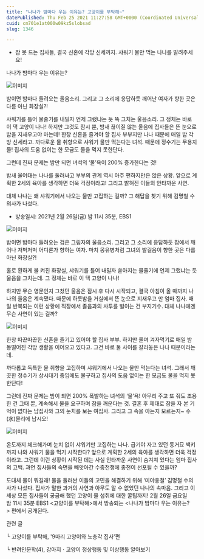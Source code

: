 ```yaml
---
title: "나나가 밤마다 우는 이유는? 고양이를 부탁해~"
datePublished: Thu Feb 25 2021 11:27:58 GMT+0000 (Coordinated Universal Time)
cuid: cm701e1at000w09kz5slobsad
slug: 1346

---
```



- 잠 못 드는 집사들, 결국 신혼에 각방 신세까지. 샤워기 물만 먹는 나나를 말려주세요!

나나가 밤마다 우는 이유는?

![이미지](https://cdn.hashnode.com/res/hashnode/image/upload/v1739251413704/e01ca1a3-f813-416d-baff-7a8b0d0ac824.jpeg)

밤이면 밤마다 들려오는 울음소리. 그리고 그 소리에 응답하듯 깨어난 여자가 향한 곳은 다름 아닌 화장실?!

샤워기를 틀어 물줄기를 내밀자 언제 그랬냐는 듯 뚝 그치는 울음소리. 그 정체는 바로 이 댁 고양이 나나! 하지만 그것도 잠시 뿐, 밤새 끊이질 않는 울음에 집사들은 뜬 눈으로 밤을 지새우고야 마는데! 한창 신혼을 즐겨야 할 집사 부부지만 나나 때문에 매일 밤 각방 신세라고. 까다로운 물 취향으로 샤워기 물만 먹는다는 녀석. 때문에 정수기는 무용지물! 집사의 도움 없이는 한 모금도 물을 먹지 못한단다.

그런데 진짜 문제는 밤만 되면 녀석의 ‘물’욕이 200% 증가한다는 것!

밤새 울어대는 나나를 둘러싸고 부부의 관계 역시 아주 편하지만은 않은 상황. 앞으로 계획한 2세의 육아를 생각하면 더욱 걱정이라고! 그리고 밝혀진 이들의 안타까운 사연.

대체 나나는 왜 샤워기에서 나오는 물만 고집하는 걸까? 그 해답을 찾기 위해 김명철 수의사가 나섰다.

* 방송일시: 2021년 2월 26일(금) 밤 11시 35분, EBS1

![이미지](https://cdn.hashnode.com/res/hashnode/image/upload/v1739251415485/1b392f61-0740-482f-aa79-6e4d83dd989d.jpeg)

밤이면 밤마다 들려오는 검은 그림자의 울음소리. 그리고 그 소리에 응답하듯 잠에서 깨어나 저벅저벅 어디론가 향하는 여자. 마치 몽유병처럼 그녀의 발걸음이 향한 곳은 다름 아닌 화장실?!

홀로 환하게 불 켜진 화장실, 샤워기를 틀어 내밀자 쏟아지는 물줄기에 언제 그랬냐는 듯 울음을 그치는데. 그 정체는 바로 이 댁 고양이 나나!

하지만 무슨 영문인지 그쳤던 울음은 잠시 후 다시 시작되고, 결국 아침이 올 때까지 나나의 울음은 계속됐다. 때문에 하룻밤을 거실에서 뜬 눈으로 지새우고 만 엄마 집사. 매일 반복되는 이런 상황에 직장에서 졸음과의 사투를 벌이는 건 부지기수. 대체 나나에겐 무슨 사연이 있는 걸까?

![이미지](https://cdn.hashnode.com/res/hashnode/image/upload/v1739251417682/9dc505de-e347-4cda-9a7f-e01b795f234c.jpeg)

한창 따끈따끈한 신혼을 즐기고 있어야 할 집사 부부. 하지만 울며 겨자먹기로 매일 밤 동떨어진 각방 생활을 이어오고 있다고. 그건 바로 둘 사이를 갈라놓은 나나 때문이라는데.

까다롭고 독특한 물 취향을 고집하며 샤워기에서 나오는 물만 먹는다는 녀석. 그래서 깨끗한 정수기가 상시대기 중임에도 불구하고 집사의 도움 없이는 한 모금도 물을 먹지 못한단다!

그런데 진짜 문제는 밤이 되면 200% 폭발하는 녀석의 ‘물’욕! 아무리 주고 또 줘도 조용한 건 그때 뿐, 계속해서 물을 요구하며 잠을 깨운다는 것. 결혼 후 제대로 잠을 자 본 기억이 없다는 남집사와 그의 눈치를 보는 여집사. 그리고 그 속을 아는지 모르는지~ 수(水)믈리에 납시오!

![이미지](https://cdn.hashnode.com/res/hashnode/image/upload/v1739251419609/31917077-680c-4315-8096-49677e08147e.jpeg)

온도까지 체크해가며 눈치 없이 샤워기만 고집하는 나나. 급기야 자고 있던 동거묘 백키까지 나와 샤워기 물을 먹기 시작한다? 앞으로 계획한 2세의 육아를 생각하면 더욱 걱정이라고. 그런데 이런 상황이 시작된 데는 사실 안타까운 사연이 숨겨져 있다는 엄마 집사의 고백. 과연 집사들의 숙면을 빼앗아간 수중전쟁에 종전이 선포될 수 있을까?

도대체 물이 뭐길래! 물을 둘러싼 이들의 고민을 해결하기 위해 ‘미야옹철’ 김명철 수의사가 나섰다. 집사가 말한 과거의 사연과 아무도 알 수 없었던 나나의 속마음. 그리고 이 세상 모든 집사들이 궁금해 했던 고양이 물 섭취에 대한 꿀팁까지! 2월 26일 금요일 밤 11시 35분 EBS1 <고양이를 부탁해>에서 방송되는 <나나가 밤마다 우는 이유는?> 편에서 공개된다.

관련 글

└ 고양이를 부탁해, '9마리 고양이와 노총각 집사'편

└ 반려인문학(4), 강아지ㆍ고양이 정상행동 및 이상행동 알아보기